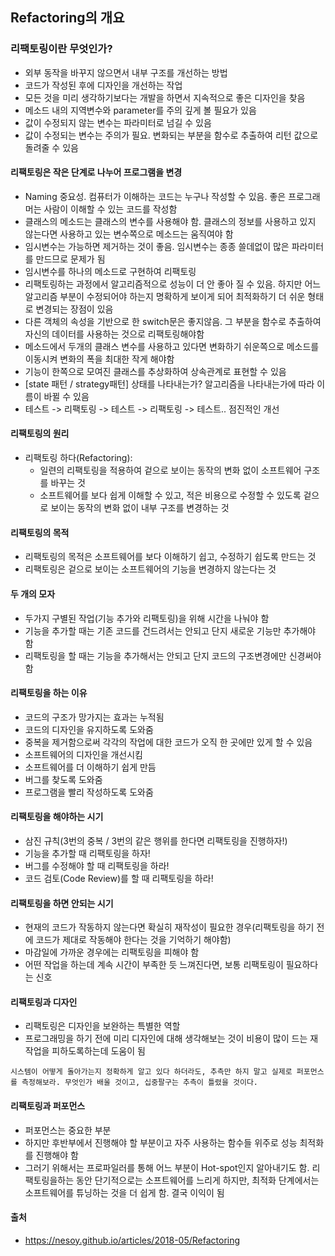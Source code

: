 ## Refactoring의 개요

### 리팩토링이란 무엇인가?
- 외부 동작을 바꾸지 않으면서 내부 구조를 개선하는 방법
- 코드가 작성된 후에 디자인을 개선하는 작업
- 모든 것을 미리 생각하기보다는 개발을 하면서 지속적으로 좋은 디자인을 찾음
- 메소드 내의 지역변수와 parameter를 주의 깊게 볼 필요가 있음
- 값이 수정되지 않는 변수는 파라미터로 넘길 수 있음
- 값이 수정되는 변수는 주의가 필요. 변화되는 부분을 함수로 추출하여 리턴 값으로 돌려줄 수 있음

#### 리팩토링은 작은 단계로 나누어 프로그램을 변경
- Naming 중요성. 컴퓨터가 이해하는 코드는 누구나 작성할 수 있음. 좋은 프로그래머는 사람이 이해할 수 있는 코드를 작성함
- 클래스의 메소드는 클래스의 변수를 사용해야 함. 클래스의 정보를 사용하고 있지 않는다면 사용하고 있는 변수쪽으로 메소드는 움직여야 함
- 임시변수는 가능하면 제거하는 것이 좋음. 임시변수는 종종 쓸데없이 많은 파라미터를 만드므로 문제가 됨
- 임시변수를 하나의 메소드로 구현하여 리팩토링
- 리팩토링하는 과정에서 알고리즘적으로 성능이 더 안 좋아 질 수 있음. 하지만 어느 알고리즘 부분이 수정되어야 하는지 명확하게 보이게 되어 최적화하기 더 쉬운 형태로 변경되는 장점이 있음
- 다른 객체의 속성을 기반으로 한 switch문은 좋지않음. 그 부분을 함수로 추출하여 자신의 데이터를 사용하는 것으로 리팩토링해야함
- 메소드에서 두개의 클래스 변수를 사용하고 있다면 변화하기 쉬운쪽으로 메소드를 이동시켜 변화의 폭을 최대한 작게 해야함
- 기능이 한쪽으로 모여진 클래스를 추상화하여 상속관계로 표현할 수 있음
- [state 패턴 / strategy패턴] 상태를 나타내는가? 알고리즘을 나타내는가에 따라 이름이 바뀔 수 있음
- 테스트 -> 리팩토링 -> 테스트 -> 리팩토링 -> 테스트.. 점진적인 개선

#### 리팩토링의 원리
- 리팩토링 하다(Refactoring): 
    - 일련의 리팩토링을 적용하여 겉으로 보이는 동작의 변화 없이 소프트웨어 구조를 바꾸는 것
    - 소프트웨어를 보다 쉽게 이해할 수 있고, 적은 비용으로 수정할 수 있도록 겉으로 보이는 동작의 변화 없이 내부 구조를 변경하는 것

#### 리팩토링의 목적
- 리팩토링의 목적은 소프트웨어를 보다 이해하기 쉽고, 수정하기 쉽도록 만드는 것
- 리팩토링은 겉으로 보이는 소프트웨어의 기능을 변경하지 않는다는 것

#### 두 개의 모자
- 두가지 구별된 작업(기능 추가와 리팩토링)을 위해 시간을 나눠야 함
- 기능을 추가할 때는 기존 코드를 건드려서는 안되고 단지 새로운 기능만 추가해야 함
- 리팩토링을 할 때는 기능을 추가해서는 안되고 단지 코드의 구조변경에만 신경써야 함

#### 리팩토링을 하는 이유
- 코드의 구조가 망가지는 효과는 누적됨
- 코드의 디자인을 유지하도록 도와줌
- 중복을 제거함으로써 각각의 작업에 대한 코드가 오직 한 곳에만 있게 할 수 있음
- 소프트웨어의 디자인을 개선시킴
- 소프트웨어를 더 이해하기 쉽게 만듬
- 버그를 찾도록 도와줌
- 프로그램을 빨리 작성하도록 도와줌

#### 리팩토링을 해야하는 시기
- 삼진 규칙(3번의 중복 / 3번의 같은 행위를 한다면 리팩토링을 진행하자!)
- 기능을 추가할 때 리팩토링을 하자!
- 버그를 수정해야 할 때 리팩토링을 하라!
- 코드 검토(Code Review)를 할 때 리팩토링을 하라!

#### 리팩토링을 하면 안되는 시기
- 현재의 코드가 작동하지 않는다면 확실히 재작성이 필요한 경우(리팩토링을 하기 전에 코드가 제대로 작동해야 한다는 것을 기억하기 해야함)
- 마감일에 가까운 경우에는 리팩토링을 피해야 함
- 어떤 작업을 하는데 계속 시간이 부족한 듯 느껴진다면, 보통 리팩토링이 필요하다는 신호

#### 리팩토링과 디자인
- 리팩토링은 디자인을 보완하는 특별한 역할
- 프로그래밍을 하기 전에 미리 디자인에 대해 생각해보는 것이 비용이 많이 드는 재작업을 피하도록하는데 도움이 됨
~~~
시스템이 어떻게 돌아가는지 정확하게 알고 있다 하더라도, 추측만 하지 말고 실제로 퍼포먼스를 측정해보라. 무엇인가 배울 것이고, 십중팔구는 추측이 틀렸을 것이다.
~~~

#### 리팩토링과 퍼포먼스
- 퍼포먼스는 중요한 부분
- 하지만 후반부에서 진행해야 할 부분이고 자주 사용하는 함수들 위주로 성능 최적화를 진행해야 함
- 그러기 위해서는 프로파일러를 통해 어느 부분이 Hot-spot인지 알아내기도 함.
리팩토링을하는 동안 단기적으로는 소프트웨어를 느리게 하지만, 최적화 단계에서는 소프트웨어를 튜닝하는 것을 더 쉽게 함. 결국 이익이 됨

#### 출처
- https://nesoy.github.io/articles/2018-05/Refactoring